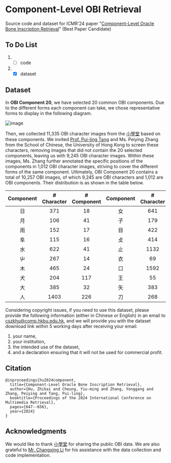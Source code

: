 # Component-Level OBI Retrieval
Source code and dataset for ICMR'24 paper "[Component-Level Oracle Bone Inscription Retrieval](https://dl.acm.org/doi/abs/10.1145/3652583.3658116)" (Best Paper Candidate)

## To Do List
1. -[ ] code
2. -[x] dataset

## Dataset
In **OBI Component 20**, we have selected 20 common OBI components. Due to the different forms each component can take, we chose representative forms to display in the following diagram. 

![image](https://github.com/user-attachments/assets/82687c53-2ead-4eb0-ab37-a13e110ccd04)

Then, we collected 11,335 OBI character images from the [小學堂](https://xiaoxue.iis.sinica.edu.tw/) based on these components. We invited [Prof. Pui-ling Tang](https://web.chinese.hku.hk/en/people/staff/113/) and Ms. Peiying Zhang from the School of Chinese, the University of Hong Kong to screen these characters, removing images that did not contain the 20 selected components, leaving us with 9,245 OBI character images. Within these images, Ms. Zhang further annotated the specific positions of the components in 1,012 OBI character images, striving to cover the different forms of the same component. Ultimately, OBI Component 20 contains a total of 10,257 OBI images, of which 9,245 are OBI characters and 1,012 are OBI components. Their distribution is as shown in the table below.

| Component| # Character | # Component | Component| # Character | # Component |
| :--: | :--: | :--: | :--: | :--: | :--: |
| 日 | 371 | 18 | 女 | 641 | 29
| 月 | 106 | 41 | 子 | 179 | 33
| 雨 | 152 | 17 | 目 | 422 | 31
| 阜 | 115 | 16 | 攴 | 414 | 91
| 水 | 622 | 41 | 止 | 1132 | 72
| 屮 | 267 | 14 | 衣 | 69 | 51
| 木 | 465 | 24 | 口 | 1592 | 42
| 犬 | 204 | 117 | 王 | 55 | 8
| 大 | 385 | 32 | 矢 | 383 |32
| 人 | 1403 | 226 | 刀 | 268 | 77

Considering copyright issues, if you need to use this dataset, please provide the following information (either in Chinese or English) in an email to cszkhu@comp.hkbu.edu.hk, and we will provide you with the dataset download link within 5 working days after receiving your email: 
1. your name,
2. your institution,
3. the intended use of the dataset,
4. and a declaration ensuring that it will not be used for commercial profit.

## Citation
```
@inproceedings{hu2024component,
  title={Component-Level Oracle Bone Inscription Retrieval},
  author={Hu, Zhikai and Cheung, Yiu-ming and Zhang, Yonggang and Zhang, Peiying and Tang, Pui-ling},
  booktitle={Proceedings of the 2024 International Conference on Multimedia Retrieval},
  pages={647--656},
  year={2024}
}
```

## Acknowledgments
We would like to thank [小學堂](https://xiaoxue.iis.sinica.edu.tw/) for sharing the public OBI data. We are also grateful to [Mr. Changxing Li](https://github.com/li1changxing) for his assistance with the data collection and code implementation.
